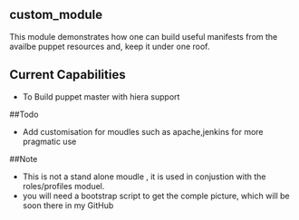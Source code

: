 ## custom_module
This module demonstrates how one can build useful manifests from the availbe puppet resources and, keep it under 
one roof.

## Current Capabilities
- To Build puppet master with hiera support

##Todo
- Add customisation for moudles such as apache,jenkins for more pragmatic use

##Note
- This is not a stand alone moudle , it is used in conjustion with the roles/profiles moduel.
- you will need a bootstrap script to get the comple picture, which will be soon there in my GitHub
